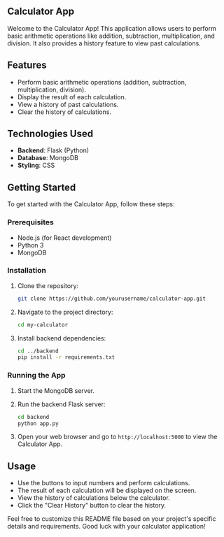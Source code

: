 ## Calculator App

Welcome to the Calculator App! This application allows users to perform basic arithmetic operations like addition, subtraction, multiplication, and division. It also provides a history feature to view past 
calculations.

## Features

- Perform basic arithmetic operations (addition, subtraction, multiplication, division).
- Display the result of each calculation.
- View a history of past calculations.
- Clear the history of calculations.

## Technologies Used

- **Backend**: Flask (Python)
- **Database**: MongoDB
- **Styling**: CSS

## Getting Started

To get started with the Calculator App, follow these steps:

### Prerequisites

- Node.js (for React development)
- Python 3
- MongoDB

### Installation

1. Clone the repository:

   ```bash
   git clone https://github.com/yourusername/calculator-app.git
   ```

2. Navigate to the project directory:

   ```bash
   cd my-calculator
   ```

3. Install backend dependencies:

   ```bash
   cd ../backend
   pip install -r requirements.txt
   ```

### Running the App

1. Start the MongoDB server.

2. Run the backend Flask server:

   ```bash
   cd backend
   python app.py
   ```

3. Open your web browser and go to `http://localhost:5000` to view the Calculator App.

## Usage

- Use the buttons to input numbers and perform calculations.
- The result of each calculation will be displayed on the screen.
- View the history of calculations below the calculator.
- Click the "Clear History" button to clear the history.

Feel free to customize this README file based on your project's specific details and requirements. Good luck with your calculator application!
